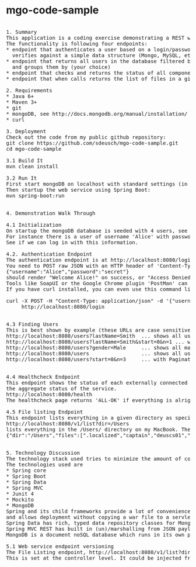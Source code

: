 mgo-code-sample
===============
<pre>

1. Summary
This application is a coding exercise demonstrating a REST web services in JSON using MongoDB. 
The functionality is following four endpoints:
* endpoint that authenticates a user based on a login/password passed in a JSON payload and
  verifies against a simple data structure (Mongo, MySQL, etc.)
* endpoint that returns all users in the database filtered by a URL parameter (gender, etc) 
  and groups them by (your choice) 
* endpoint that checks and returns the status of all components that it depends on (e.g. Is Mongo still up OK, etc.)
* endpoint that when calls returns the list of files in a given directory.

2. Requirements
* Java 6+
* Maven 3+
* git
* mongoDB, see http://docs.mongodb.org/manual/installation/
* curl 

3. Deployment
Check out the code from my public github repository:
git clone https://github.com/sdeusch/mgo-code-sample.git
cd mgo-code-sample

3.1 Build It
mvn clean install 

3.2 Run It
First start mongoDB on localhost with standard settings (in separate shell): mongod 
Then startup the web service using Spring Boot:
mvn spring-boot:run


4. Demonstration Walk Through

4.1 Initialization
On startup the mongoDB database is seeded with 4 users, see at http://localhost:8080/users
For instance there is a user of username 'Alice' with password 'secret'. 
See if we can log in with this information.

4.2. Authentication Endpoint 
The authentication endpoint is at http://localhost:8080/login 
You need to POST raw JSON with an HTTP header of 'Content-Type=application/json' to this URL, e.g. 
{"username":"Alice","password":"secret"}
should render "Welcome Alice!" on success, or "Access Denied - Status 403" on failure.
Tools like SoapUI or the Google Chrome plugin 'PostMan' can be used. 
If you have curl installed, you can even use this command line to test the happy case:

curl -X POST -H "Content-Type: application/json" -d '{"username":"Alice","password":"secret"}' \
     http://localhost:8080/login


4.3 Finding Users 
This is best shown by example (these URLs are case sensitive)
http://localhost:8080/users?lastName=Smith  ... shows all users with lastName='Smith'.
http://localhost:8080/users?lastName=Smith&start=0&n=1 ... with Pagination: starts at record 0, shows 1 element
http://localhost:8080/users?gender=Male     ... shows all male users
http://localhost:8080/users                 ... shows all users.
http://localhost:8080/users?start=0&n=3     ... with Pagination: starts at record 0, shows 3 


4.4 Healthcheck Endpoint 
This endpoint shows the status of each externally connected dependency individually as well as
the aggregate status of the service.
http://localhost:8080/health
The healthcheck page returns 'ALL-OK' if everything is alright. The 'ALL-OK' signal can be grepped by monitoring jobs.

4.5 File listing Endpoint 
This endpoint lists everything in a given directory as specified by the request parameter dir. For example  
http://localhost:8080/v1/list?dir=/Users
lists everything in the /Users/ directory on my MacBook. The returned JSON document in my case looks like this:
{"dir":"/Users","files":[".localized","captain","deuscs01","Shared"]}


5. Technology Discussion
The technology stack used tries to minimize the amount of code as much as possible in Java. 
The technologies used are 
* Spring core
* Spring Boot
* Spring Data
* Spring MVC
* Junit 4
* Mockito
* MongoDB 
Spring and its child frameworks provide a lot of convenience of the box. Spring Boot has a Tomcat server built in 
and allows deployment without copying a war file to a servlet engine. This speeds up deployment and simplifies tremendously. 
Spring Data has rich, typed data repository classes for MongoDB. Very little code is needed. 
Spring MVC REST has built in (un)/marshalling from JSON payloads to POJOs.
MongoDB is a document noSQL database which runs in its own process. It is very fast and a natural fit for documents in JSON format. 

5.1 Web service endpoint versioning
The File Listing endpoint, http://localhost:8080/v1/list?dir=/Users, has a /v1/ component in the URL for version 1. 
This is set at the controller level. It could be injected from a system wide runtime parameter for all controllers. 


</pre>














